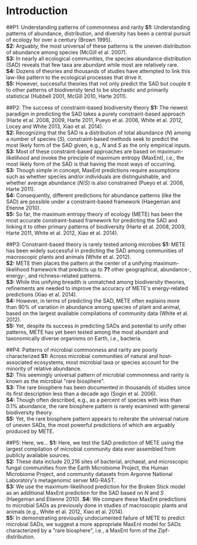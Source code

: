 # Introduction

##P1: Understanding patterns of commonness and rarity
**S1:** Understanding patterns of abundance, distribution, and diversity has been a central pursuit of ecology for over a century (Brown 1995).  
**S2:** Arguably, the most universal of these patterns is the uneven distribution of abundance among species (McGill et al. 2007).  
**S3:** In nearly all ecological communities, the species abundance distribution (SAD) reveals that few taxa are abundant while most are relatively rare.  
**S4:** Dozens of theories and thousands of studies have attempted to link this law-like pattern to the ecological processes that drive it.  
**S5:** However, successful theories that not only predict the SAD but couple it to other patterns of biodiveristy tend to be stochastic and primarily statistical (Hubbell 2001, McGill 2010, Harte 2011).

##P2: The success of constraint-based biodiversity theory
**S1:** The newest paradigm in predicting the SAD  takes a purely constraint-based approach (Harte et al. 2008, 2009, Harte 2011, Pueyo et al. 2006, White et al. 2012, Locey and White 2013, Xiao et al. 2014).  
**S2:** Recognizing that the SAD is a distribution of total abundance (*N*) among a number of species (*S*), constraint-based methods seek to predict the most likely form of the SAD given, e.g., *N* and *S* as the only empirical inputs.  
**S3:** Most of these constraint-based approaches are based on maximum-likelihood and invoke the principle of maximum entropy (MaxEnt), i.e., the most likely form of the SAD is that having the most ways of occurring.  
**S3:** Though simple in concept, MaxEnt predictions require assumptions such as whether species and/or individuals are distinguishable, and whether average abundance (*N*/*S*) is also constrained (Pueyo et al. 2006, Harte 2011).  
**S4:** Consequently, different predictions for abundance patterns (like the SAD) are possible under a constraint-based framework (Haegeman and Etienne 2010).  
**S5:** So far, the maximum entropy theory of ecology (METE) has been the most accurate constraint-based framework for predicting the SAD and linking it to other primary patterns of biodiversity (Harte et al. 2008, 2009, Harte 2011, White et al. 2012, Xiao et al. 2014).


##P3: Constraint-based theory is rarely tested among microbes
**S1:** METE has been widely successful in predicting the SAD among communities of macroscopic plants and animals (White et al. 2012).  
**S2:** METE then places the pattern at the center of a unifying maximum-likelihood framework that predicts up to **7?** other geographical, abundance-, energy-, and richness-related patterns.  
**S3:** While this unifying breadth is unmatched among biodiversity theories, refinements are needed to improve the accuracy of METE's energy-related predictions (Xiao et al. 2014).  
**S4:** However, in terms of predicting the SAD, METE often explains more than 90% of variation in abundance among species of plant and animal, based on the largest available compilations of community data (White et al. 2012).  
**S5:** Yet, despite its success in predicting SADs and potential to unify other patterns, METE has yet been tested among the most abundant and taxonomically diverse organisms on Earth, i.e., bacteria.

##P4: Patterns of microbial commonness and rarity are poorly characterized
**S1:** Across microbial communities of natural and host-associated ecosystems, most microbial taxa or species account for the minority of relative abundance.  
**S2:** This seemingly universal pattern of microbial commonness and rarity is known as the microbial "rare biosphere".  
**S3:** The rare biosphere has been documented in thousands of studies since its first description less than a decade ago (Sogin et al. 2006).  
**S4:** Though often described, e.g., as a percent of species with less than 0.1% abundance, the rare biosphere pattern is rarely examined with general biodiversity theory.  
**S5:** Yet, the rare biosphere pattern appears to reiterate the universal nature of uneven SADs, the most powerful predictions of which are arguably produced by METE.  

##P5: Here, we...
**S1:** Here, we test the SAD prediction of METE using the largest compilation of microbial community data ever assembled from publicly available sources.  
**S2:** These data include 20,216 sites of bacterial, archaeal, and microscopic fungal communities from the Earth Microbiome Project, the Human Microbiome Project, and community datasets from Argonne National Laboratory's metagenomic server MG-RAST.  
**S3:** We use the maximum-likelihood prediction for the Broken Stick model as an additional MaxEnt prediction for the SAD based on *N* and *S* (Haegeman and Etienne 2010).
**S4:** We compare these MaxEnt predictions to microbial SADs as previously done in studies of macroscopic plants and animals (e.g., White et al. 2012, Xiao et al. 2014).  
**S5:** In demonstrating previously undocumented failure of METE to predict microbial SADs, we suggest a more appropriate MaxEnt model for SADs characterized by a "rare biosphere", i.e., a MaxEnt form of the Zipf-distribution.

